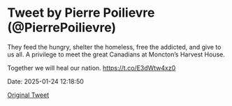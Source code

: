 # Tweet by Pierre Poilievre (@PierrePoilievre)

They feed the hungry, shelter the homeless, free the addicted, and give to us all. A privilege to meet the great Canadians at Moncton’s Harvest House. 

Together we will heal our nation. https://t.co/E3dWtw4xz0

Date: 2025-01-24 12:18:50

[Original Tweet](https://x.com/PierrePoilievre/status/1882764997308399836)
